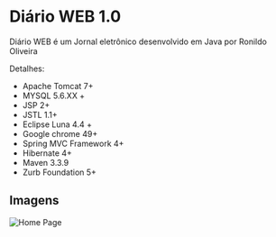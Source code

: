 # Diário WEB 1.0

Diário WEB é um Jornal eletrônico desenvolvido em Java por Ronildo Oliveira

Detalhes:
- Apache Tomcat 7+
- MYSQL 5.6.XX +
- JSP 2+
- JSTL 1.1+
- Eclipse Luna 4.4 +
- Google chrome 49+
- Spring MVC Framework 4+
- Hibernate 4+
- Maven 3.3.9
- Zurb Foundation 5+

## Imagens
![Home Page](https://s31.postimg.org/68e11uyfv/001_DW.png)
